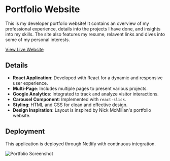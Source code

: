 # Portfolio Website

This is my developer portfolio website! It contains an overview of my professional experience, details into the projects I have done, and insights into my skills. The site also features my resume, relavent links and dives into some of my personal interests.

[View Live Website]([https://aryapatel-portfolio.netlify.app])

## Details

- **React Application**: Developed with React for a dynamic and responsive user experience.
- **Multi-Page**: Includes multiple pages to present various projects.
- **Google Analytics**: Integrated to track and analyze visitor interactions.
- **Carousel Component**: Implemented with `react-slick`.
- **Styling**: HTML and CSS for clean and effective design.
- **Design Inspiration**: Layout is inspired by Nick McMillan's portfolio website.

## Deployment

This application is deployed through Netlify with continuous integration.

![Portfolio Screenshot](https://github.com/yourusername/your-repo/blob/main/assets/screenshot.png)
